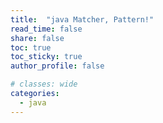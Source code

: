 ```yaml
---
title:  "java Matcher, Pattern!"
read_time: false
share: false
toc: true
toc_sticky: true
author_profile: false

# classes: wide
categories:
  - java
---
```

